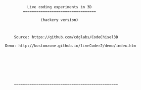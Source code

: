 
			  Live coding experiments in 3D
			=================================
					
					(hackery version)
		
		

		Source: https://github.com/cdglabs/CodeChisel3D

	Demo: http://kustomzone.github.io/liveCoder2/demo/index.htm








		~~~~~~~~~~~~~~~~~~~~~~~~~~~~~~~~~~~~~~~~~~~~~~~